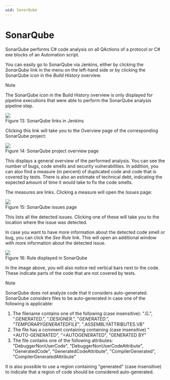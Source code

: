 ```yaml
---
uid: SonarQube
---
```


# SonarQube

SonarQube performs C# code analysis on all QActions of a protocol or C# exe blocks of an Automation script.

You can easily go to SonarQube via Jenkins, either by clicking the *SonarQube* link in the menu on the left-hand side or by clicking the SonarQube icon in the *Build History* overview.

> [!NOTE]
> The SonarQube icon in the Build History overview is only displayed for pipeline executions that were able to perform the SonarQube analysis pipeline step.

![](~/develop/images/JenkinsSonarQube.png)
<br>Figure 13: SonarQube links in Jenkins

Clicking this link will take you to the Overview page of the corresponding SonarQube project:

![](~/develop/images/SonarQubeProjectOverview.png)
<br>Figure 14: SonarQube project overview page

This displays a general overview of the performed analysis. You can see the number of bugs, code smells and security vulnerabilities. In addition, you can also find a measure (in percent) of duplicated code and code that is covered by tests. There is also an estimate of technical debt, indicating the expected amount of time it would take to fix the code smells.

The measures are links. Clicking a measure will open the *Issues* page:

![](~/develop/images/SonarQubeIssues.png)
<br>Figure 15: SonarQube issues page

This lists all the detected issues. Clicking one of these will take you to the location where the issue was detected.

In case you want to have more information about the detected code smell or bug, you can click the *See Rule* link. This will open an additional window with more information about the detected issue.

![](~/develop/images/SonarQubeRule.png)
<br>Figure 16: Rule displayed in SonarQube

In the image above, you will also notice red vertical bars next to the code. These indicate parts of the code that are not covered by tests.

> [!NOTE]
> SonarQube does not analyze code that it considers auto-generated. SonarQube considers files to be auto-generated in case one of the following is applicable:
> 1. The filename contains one of the following (case insensitive): ".G.", ".GENERATED.", ".DESIGNER.", "_GENERATED.", "TEMPORARYGENERATEDFILE_", ".ASSEMBLYATTRIBUTES.VB"
> 2. The file has a comment containing containing (case insensitive) "\<AUTO-GENERATED", "\<AUTOGENERATED", "GENERATED BY"
> 3. The file contains one of the following attributes: "DebuggerNonUserCode", "DebuggerNonUserCodeAttribute", "GeneratedCode", "GeneratedCodeAttribute", "CompilerGenerated", "CompilerGeneratedAttribute"
>
> It is also possible to use a region containing "generated" (case insensitive) to indicate that a region of code should be considered auto-generated.
